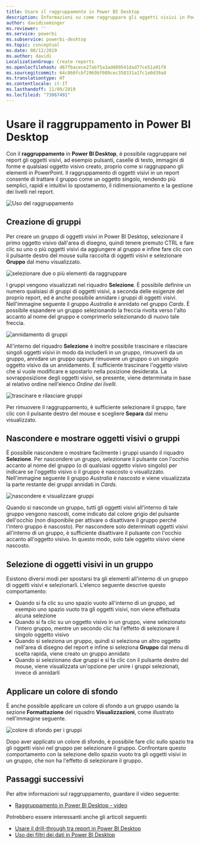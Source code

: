 ```yaml
---
title: Usare il raggruppamento in Power BI Desktop
description: Informazioni su come raggruppare gli oggetti visivi in Power BI Desktop
author: davidiseminger
ms.reviewer: ''
ms.service: powerbi
ms.subservice: powerbi-desktop
ms.topic: conceptual
ms.date: 08/12/2019
ms.author: davidi
LocalizationGroup: Create reports
ms.openlocfilehash: d67fbacece27ab75a3add89541dad77ce51a91f8
ms.sourcegitcommit: 64c860fcbf2969bf089cec358331a1fc1e0d39a8
ms.translationtype: HT
ms.contentlocale: it-IT
ms.lasthandoff: 11/09/2019
ms.locfileid: "73867491"
---
```

# <a name="use-grouping-in-power-bi-desktop"></a>Usare il raggruppamento in Power BI Desktop
Con il **raggruppamento** in **Power BI Desktop**, è possibile raggruppare nel report gli oggetti visivi, ad esempio pulsanti, caselle di testo, immagini di forme e qualsiasi oggetto visivo creato, proprio come si raggruppano gli elementi in PowerPoint. Il raggruppamento di oggetti visivi in un report consente di trattare il gruppo come un oggetto singolo, rendendo più semplici, rapidi e intuitivi lo spostamento, il ridimensionamento e la gestione dei livelli nel report.

![Uso del raggruppamento](media/desktop-grouping-visuals/grouping-visuals-01.png)


## <a name="creating-groups"></a>Creazione di gruppi

Per creare un gruppo di oggetti visivi in Power BI Desktop, selezionare il primo oggetto visivo dall'area di disegno, quindi tenere premuto CTRL e fare clic su uno o più oggetti visivi da aggiungere al gruppo e infine fare clic con il pulsante destro del mouse sulla raccolta di oggetti visivi e selezionare **Gruppo** dal menu visualizzato.

![selezionare due o più elementi da raggruppare](media/desktop-grouping-visuals/grouping-visuals-02.png)

I gruppi vengono visualizzati nel riquadro **Selezione**. È possibile definire un numero qualsiasi di gruppi di oggetti visivi, a seconda delle esigenze del proprio report, ed è anche possibile annidare i gruppi di oggetti visivi. Nell'immagine seguente il gruppo *Australia* è annidato nel gruppo *Cards*. È possibile espandere un gruppo selezionando la freccia rivolta verso l'alto accanto al nome del gruppo e comprimerlo selezionando di nuovo tale freccia. 

![annidamento di gruppi](media/desktop-grouping-visuals/grouping-visuals-03.png)

All'interno del riquadro **Selezione** è inoltre possibile trascinare e rilasciare singoli oggetti visivi in modo da includerli in un gruppo, rimuoverli da un gruppo, annidare un gruppo oppure rimuovere un gruppo o un singolo oggetto visivo da un annidamento. È sufficiente trascinare l'oggetto visivo che si vuole modificare e spostarlo nella posizione desiderata. La sovrapposizione degli oggetti visivi, se presente, viene determinata in base al relativo ordine nell'elenco *Ordine dei livelli*.

![trascinare e rilasciare gruppi](media/desktop-grouping-visuals/grouping-visuals-04.png)

Per rimuovere il raggruppamento, è sufficiente selezionare il gruppo, fare clic con il pulsante destro del mouse e scegliere **Separa** dal menu visualizzato.

## <a name="hide-and-show-visuals-or-groups"></a>Nascondere e mostrare oggetti visivi o gruppi

È possibile nascondere o mostrare facilmente i gruppi usando il riquadro **Selezione**. Per nascondere un gruppo, selezionare il pulsante con l'occhio accanto al nome del gruppo (o di qualsiasi oggetto visivo singolo) per indicare se l'oggetto visivo o il gruppo è nascosto o visualizzato. Nell'immagine seguente il gruppo *Australia* è nascosto e viene visualizzata la parte restante dei gruppi annidati in *Cards*.


![nascondere e visualizzare gruppi](media/desktop-grouping-visuals/grouping-visuals-05.png)

Quando si nasconde un gruppo, tutti gli oggetti visivi all'interno di tale gruppo vengono nascosti, come indicato dal colore grigio del pulsante dell'occhio (non disponibile per attivare o disattivare il gruppo perché l'intero gruppo è nascosto). Per nascondere solo determinati oggetti visivi all'interno di un gruppo, è sufficiente disattivare il pulsante con l'occhio accanto all'oggetto visivo. In questo modo, solo tale oggetto visivo viene nascosto.

## <a name="selecting-visuals-within-a-group"></a>Selezione di oggetti visivi in un gruppo

Esistono diversi modi per spostarsi tra gli elementi all'interno di un gruppo di oggetti visivi e selezionarli. L'elenco seguente descrive questo comportamento:

* Quando si fa clic su uno spazio vuoto all'interno di un gruppo, ad esempio uno spazio vuoto tra gli oggetti visivi, non viene effettuata alcuna selezione
* Quando si fa clic su un oggetto visivo in un gruppo, viene selezionato l'intero gruppo, mentre un secondo clic ha l'effetto di selezionare il singolo oggetto visivo
* Quando si seleziona un gruppo, quindi si seleziona un altro oggetto nell'area di disegno del report e infine si seleziona **Gruppo** dal menu di scelta rapida, viene creato un gruppo annidato
* Quando si selezionano due gruppi e si fa clic con il pulsante destro del mouse, viene visualizzata un'opzione per unire i gruppi selezionati, invece di annidarli

## <a name="apply-background-color"></a>Applicare un colore di sfondo

È anche possibile applicare un colore di sfondo a un gruppo usando la sezione **Formattazione** del riquadro **Visualizzazioni**, come illustrato nell'immagine seguente. 

![colore di sfondo per i gruppi](media/desktop-grouping-visuals/grouping-visuals-06.png)

Dopo aver applicato un colore di sfondo, è possibile fare clic sullo spazio tra gli oggetti visivi nel gruppo per selezionare il gruppo. Confrontare questo comportamento con la selezione dello spazio vuoto tra gli oggetti visivi in un gruppo, che non ha l'effetto di selezionare il gruppo. 


## <a name="next-steps"></a>Passaggi successivi
Per altre informazioni sul raggruppamento, guardare il video seguente:

* [Raggruppamento in Power BI Desktop - video](https://youtu.be/sf4n7VXoQHY?t=10)

Potrebbero essere interessanti anche gli articoli seguenti:

* [Usare il drill-through tra report in Power BI Desktop](desktop-cross-report-drill-through.md)
* [Uso dei filtri dei dati in Power BI Desktop](visuals/power-bi-visualization-slicers.md)

